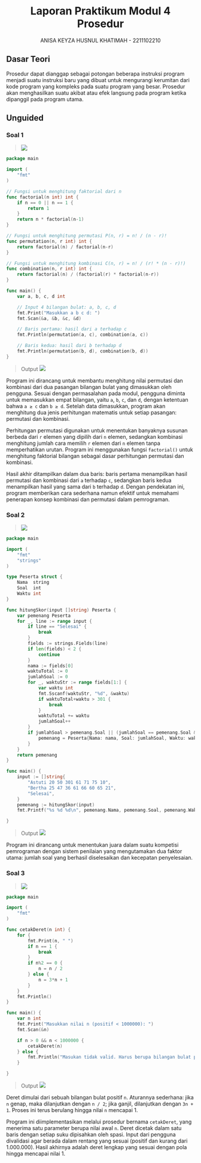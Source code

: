 # <h1 align="center">Laporan Praktikum Modul 4 <br> Prosedur</h1>

<p align="center">ANISA KEYZA HUSNUL KHATIMAH - 2211102210</p>

  

## Dasar Teori

Prosedur dapat dianggap sebagai potongan beberapa instruksi program menjadi suatu instruksi baru yang dibuat untuk mengurangi kerumitan dari kode program yang kompleks pada suatu program yang besar. Prosedur akan menghasilkan suatu akibat atau efek langsung pada program ketika dipanggil pada program utama.

## Unguided


### Soal 1

> ![](soal/Soal1Modul4.png)

```go
package main

import (
    "fmt"
)

// Fungsi untuk menghitung faktorial dari n
func factorial(n int) int {
    if n == 0 || n == 1 {
        return 1
    }
    return n * factorial(n-1)
}

// Fungsi untuk menghitung permutasi P(n, r) = n! / (n - r)!
func permutation(n, r int) int {
    return factorial(n) / factorial(n-r)
}

// Fungsi untuk menghitung kombinasi C(n, r) = n! / (r! * (n - r)!)
func combination(n, r int) int {
    return factorial(n) / (factorial(r) * factorial(n-r))
}

func main() {
    var a, b, c, d int

    // Input 4 bilangan bulat: a, b, c, d
    fmt.Print("Masukkan a b c d: ")
    fmt.Scan(&a, &b, &c, &d)

    // Baris pertama: hasil dari a terhadap c
    fmt.Println(permutation(a, c), combination(a, c))

    // Baris kedua: hasil dari b terhadap d
    fmt.Println(permutation(b, d), combination(b, d))
}
```

> Output
> ![](output/1_Modul4.png)

Program ini dirancang untuk membantu menghitung nilai permutasi dan kombinasi dari dua pasangan bilangan bulat yang dimasukkan oleh pengguna. Sesuai dengan permasalahan pada modul, pengguna diminta untuk memasukkan empat bilangan, yaitu `a`, `b`, `c`, dan `d`, dengan ketentuan bahwa `a ≥ c` dan `b ≥ d`. Setelah data dimasukkan, program akan menghitung dua jenis perhitungan matematis untuk setiap pasangan: permutasi dan kombinasi.

Perhitungan permutasi digunakan untuk menentukan banyaknya susunan berbeda dari `r` elemen yang dipilih dari `n` elemen, sedangkan kombinasi menghitung jumlah cara memilih `r` elemen dari `n` elemen tanpa memperhatikan urutan. Program ini menggunakan fungsi `factorial()` untuk menghitung faktorial bilangan sebagai dasar perhitungan permutasi dan kombinasi.

Hasil akhir ditampilkan dalam dua baris: baris pertama menampilkan hasil permutasi dan kombinasi dari `a` terhadap `c`, sedangkan baris kedua menampilkan hasil yang sama dari `b` terhadap `d`. Dengan pendekatan ini, program memberikan cara sederhana namun efektif untuk memahami penerapan konsep kombinasi dan permutasi dalam pemrograman.


### Soal 2

> ![](soal/Soal2Modul4.png)

```go
package main

import (
    "fmt"
    "strings"
)

type Peserta struct {
    Nama  string
    Soal  int
    Waktu int
}

func hitungSkor(input []string) Peserta {
    var pemenang Peserta
    for _, line := range input {
        if line == "Selesai" {
            break
        }
        fields := strings.Fields(line)
        if len(fields) < 2 {
            continue
        }
        nama := fields[0]
        waktuTotal := 0
        jumlahSoal := 0
        for _, waktuStr := range fields[1:] {
            var waktu int
            fmt.Sscanf(waktuStr, "%d", &waktu)
            if waktuTotal+waktu > 301 {
                break
            }
            waktuTotal += waktu
            jumlahSoal++
        }
        if jumlahSoal > pemenang.Soal || (jumlahSoal == pemenang.Soal && waktuTotal < pemenang.Waktu) {
            pemenang = Peserta{Nama: nama, Soal: jumlahSoal, Waktu: waktuTotal}
        }
    }
    return pemenang
}

func main() {
    input := []string{
        "Astuti 20 50 301 61 71 75 10",
        "Bertha 25 47 36 61 66 60 65 21",
        "Selesai",
    }
    pemenang := hitungSkor(input)
    fmt.Printf("%s %d %d\n", pemenang.Nama, pemenang.Soal, pemenang.Waktu)

}
```

> Output
> ![](output/2_Modul4.png)

Program ini dirancang untuk menentukan juara dalam suatu kompetisi pemrograman dengan sistem penilaian yang mengutamakan dua faktor utama: jumlah soal yang berhasil diselesaikan dan kecepatan penyelesaian.


### Soal 3

> ![](soal/Soal3Modul4.png)

```go
package main

import (
    "fmt"
)

func cetakDeret(n int) {
    for {
        fmt.Print(n, " ")
        if n == 1 {
            break
        }
        if n%2 == 0 {
            n = n / 2
        } else {
            n = 3*n + 1
        }
    }
    fmt.Println()
}

func main() {
    var n int
    fmt.Print("Masukkan nilai n (positif < 1000000): ")
    fmt.Scan(&n)

    if n > 0 && n < 1000000 {
        cetakDeret(n)
    } else {
        fmt.Println("Masukan tidak valid. Harus berupa bilangan bulat positif kurang dari 1000000.")
    }

}
```

> Output
> ![](output/3_Modul4.png)

Deret dimulai dari sebuah bilangan bulat positif `n`. Aturannya sederhana: jika `n` genap, maka dilanjutkan dengan `n / 2`; jika ganjil, dilanjutkan dengan `3n + 1`. Proses ini terus berulang hingga nilai `n` mencapai 1.

Program ini diimplementasikan melalui prosedur bernama `cetakDeret`, yang menerima satu parameter berupa nilai awal `n`. Deret dicetak dalam satu baris dengan setiap suku dipisahkan oleh spasi. Input dari pengguna divalidasi agar berada dalam rentang yang sesuai (positif dan kurang dari 1.000.000). Hasil akhirnya adalah deret lengkap yang sesuai dengan pola hingga mencapai nilai 1.
